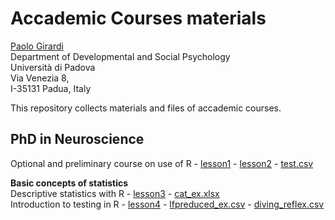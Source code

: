 Accademic Courses materials
=====================================================================================

[Paolo Girardi](mailto://paolo.girardi@unipd.it)  
     Department of Developmental and Social Psychology  
     Università di Padova  
     Via Venezia 8,  
     I-35131 Padua, Italy   

This repository collects materials and files of accademic courses.

PhD in Neuroscience
--------

Optional and preliminary course on use of R - [lesson1](https://github.com/Paolin83/Courses/blob/main/Phd_neuroscience/lesson1.pdf) - [lesson2](https://github.com/Paolin83/Courses/blob/main/Phd_neuroscience/lesson2.pdf) - [test.csv](https://github.com/Paolin83/Courses/blob/main/Phd_neuroscience/test.csv)  

**Basic concepts of statistics**  
Descriptive statistics with R - [lesson3](https://github.com/Paolin83/Courses/blob/main/Phd_neuroscience/lesson3.pdf) - [cat_ex.xlsx](https://github.com/Paolin83/Courses/blob/main/Phd_neuroscience/cat_ex.xlsx)  
Introduction to testing in R - [lesson4](https://github.com/Paolin83/Courses/blob/main/Phd_neuroscience/lesson4.pdf) - [lfpreduced_ex.csv](https://github.com/Paolin83/Courses/blob/main/Phd_neuroscience/lfpreduced_ex.csv) - [diving_reflex.csv](https://github.com/Paolin83/Courses/blob/main/Phd_neuroscience/diving_reflex.csv)  


